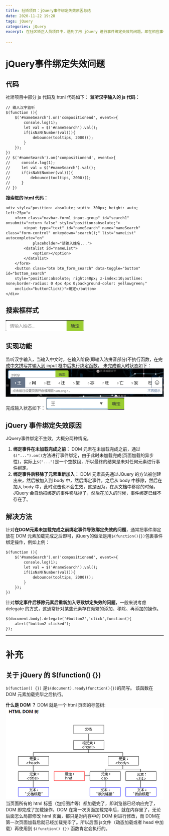 ```yaml
---
title: 社矫项目：jQuery事件绑定失效原因总结
date: 2020-11-22 19:28
tags: jQuery
categories: jQuery
excerpt: 在社区矫正人员项目中，遇到了用 jQuery 进行事件绑定失效的问题，即在相应事件触发时无法执行内部绑定的函数，后在网上找到了解决方法及原因，特此记录。

---
```


# jQuery事件绑定失效问题
## 代码
社矫项目中部分 js 代码及 html 代码如下：
**监听汉字输入的 js 代码：**
```
// 输入汉字监听
$(function (){
    $('#nameSearch').on('compositionend', event=>{
        console.log(1);
        let val = $('#nameSearch').val();
        if(isNaN(Number(val))){
            debounce(tooltips, 2000)();
        }
    });
})
// $('#nameSearch').on('compositionend', event=>{
//     console.log(1);
//     let val = $('#nameSearch').val();
//     if(isNaN(Number(val))){
//         debounce(tooltips, 2000)();
//     }
// })
```

**搜索框的 html 代码：**
```
<div style="position: absolute; width: 300px; height: auto; left:25px">
	<form class="navbar-form1 input-group" id="search1" onsubmit="return false" style="position:absolute;">
		<input type="text" id="nameSearch" name="nameSearch" class="form-control" onkeydown="search();" list="nameList" autocomplete="on"
			placeholder="请输入姓名...">
		<datalist id="nameList">
			<option></option>
		</datalist>
	</form>
	<button class="btn btn_form_search" data-toggle="button" id="bottom_search" 
	style="position:absolute; right:48px; z-index:10;outline: none;border-radius: 0 4px 4px 0;background-color: yellowgreen;" 
	onclick="buttonClick()">确定</button>
</div>
```

## 搜索框样式
![](/img/posts_img/20201122193701509_16268.png)

## 实现功能
监听汉字输入，当输入中文时，在输入阶段(即输入法拼音部分)不执行函数，在完成中文拼写并输入到 input 框中后执行绑定函数。
未完成输入时状态如下：
![](/img/posts_img/20201122193911660_25674.png)
完成输入状态如下：
![](/img/posts_img/20201122193934278_3961.png)

## jQuery 事件绑定失效原因
JQuery事件绑定不生效，大概分两种情况。

1. **绑定事件在未加载完成之前：** DOM 元素在未加载完成之前，通过`$("...").on()`方法进行事件绑定，由于此时未加载完成(页面加载的异步性)，实际上`$("...")`是一个空数组，所以最终的结果是未对任何元素进行事件绑定。
2. **绑定事件后移除了元素重新加入：** DOM 元素首先通过JQuery 的方法被创建出来，然后被加入到 body 中，然后绑定事件，之后从 body 中移除，然后在加入 body 中，此时点击也不会生效，这是因为，在从文档中移除的时候，JQuery 会自动把绑定的事件移除掉了，然后在加入的时候，事件绑定已经不存在了。

## 解决方法
针对**在DOM元素未加载完成之前绑定事件导致绑定失效的问题**，通常把事件绑定放在 DOM 元素加载完成之后即可，jQuery的做法是用`$(function(){})`包裹事件绑定操作，例如上例：
```
$(function (){
    $('#nameSearch').on('compositionend', event=>{
        console.log(1);
        let val = $('#nameSearch').val();
        if(isNaN(Number(val))){
            debounce(tooltips, 2000)();
        }
    });
})
```
针对**绑定事件后移除元素后重新加入导致绑定失效的问题**，一般来说考虑 delegate 的方式，这通常针对某些元素存在频繁的添加、移除、再添加的操作。
```
$(document.body).delegate('#button2','click',function(){
    alert("button2 clicked");
});
```

---
# 补充
## 关于 jQuery 的 $(function() {})
`$(function() {})` 是`$(document).ready(function(){})`的简写。
该函数在 DOM 元素加载完毕之后执行。

**什么是 DOM ？**
DOM 就是一个 html 页面的标签树:
![](/img/posts_img/20201122195517212_4963.png)
当页面所有的 html 标签（包括图片等）都加载完了，即浏览器已经响应完了，DOM 即完成了加载操作。DOM 在第一次页面加载完毕后，就在内存里了，无论后面怎么局部修改 html 页面，都只是对内存中的 DOM 树进行修改，而 DOM在第一次页面加载后就已经加载完毕了。所以后面 js文件（动态加载或者 head 中加载）再使用到 `$(function() {})` 函数肯定会执行的。
